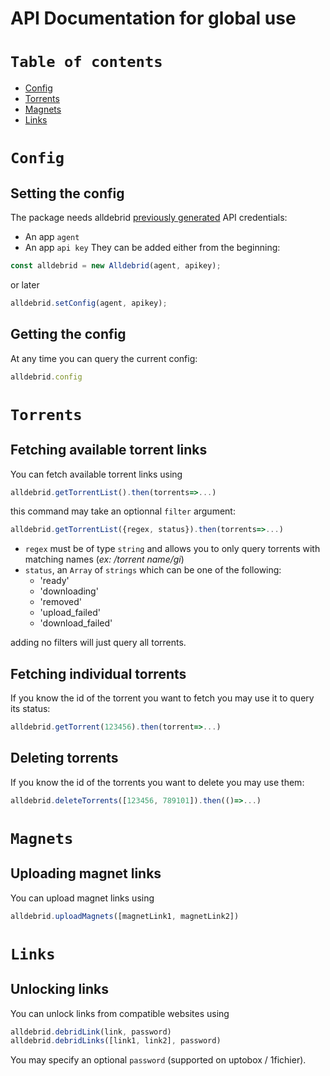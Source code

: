# API Documentation for global use

# `Table of contents`

- [Config](#config)
- [Torrents](#torrents)
- [Magnets](#magnets)
- [Links](#Links)

# `Config`
## Setting the config
The package needs alldebrid [previously generated](https://alldebrid.com/apikeys/) API credentials:
- An app `agent`
- An app `api key`
They can be added either from the beginning:
```js
const alldebrid = new Alldebrid(agent, apikey);
```
or later
```js
alldebrid.setConfig(agent, apikey);
```

## Getting the config
At any time you can query the current config:
```js
alldebrid.config
```

# `Torrents`
## Fetching available torrent links
You can fetch available torrent links using
```js
alldebrid.getTorrentList().then(torrents=>...)
```
this command may take an optionnal `filter` argument:
```js
alldebrid.getTorrentList({regex, status}).then(torrents=>...)
```
- `regex` must be of type `string` and allows you to only query torrents with matching names (_ex: /torrent name/gi_)
- `status`, an `Array` of `strings` which can be one of the following:
  - 'ready'
  - 'downloading'
  - 'removed'
  - 'upload_failed'
  - 'download_failed'

adding no filters will just query all torrents.

## Fetching individual torrents
If you know the id of the torrent you want to fetch you may use it to query its status:
```js
alldebrid.getTorrent(123456).then(torrent=>...)
```

## Deleting torrents
If you know the id of the torrents you want to delete you may use them:
```js
alldebrid.deleteTorrents([123456, 789101]).then(()=>...)
```

# `Magnets`

## Uploading magnet links
You can upload magnet links using
```js
alldebrid.uploadMagnets([magnetLink1, magnetLink2])
```

# `Links`

## Unlocking links
You can unlock links from compatible websites using
```js
alldebrid.debridLink(link, password)
alldebrid.debridLinks([link1, link2], password)
```
You may specify an optional `password` (supported on uptobox / 1fichier).